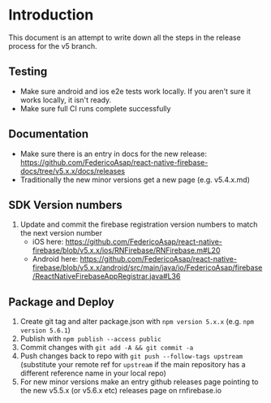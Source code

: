 # Introduction

This document is an attempt to write down all the steps in the release process for the v5 branch.

## Testing

- Make sure android and ios e2e tests work locally. If you aren't sure it works locally, it isn't ready.
- Make sure full CI runs complete successfully

## Documentation

- Make sure there is an entry in docs for the new release: <https://github.com/FedericoAsap/react-native-firebase-docs/tree/v5.x.x/docs/releases>
- Traditionally the new minor versions get a new page (e.g. v5.4.x.md)

## SDK Version numbers

1. Update and commit the firebase registration version numbers to match the next version number
   - iOS here: <https://github.com/FedericoAsap/react-native-firebase/blob/v5.x.x/ios/RNFirebase/RNFirebase.m#L20>
   - Android here: <https://github.com/FedericoAsap/react-native-firebase/blob/v5.x.x/android/src/main/java/io/FedericoAsap/firebase/ReactNativeFirebaseAppRegistrar.java#L36>

## Package and Deploy

1. Create git tag and alter package.json with `npm version 5.x.x` (e.g. `npm version 5.6.1`)
1. Publish with `npm publish --access public`
1. Commit changes with `git add -A && git commit -a`
1. Push changes back to repo with `git push --follow-tags upstream` (substitute your remote ref for `upstream` if the main repository has a different reference name in your local repo)
1. For new minor versions make an entry github releases page pointing to the new v5.5.x (or v5.6.x etc) releases page on rnfirebase.io
